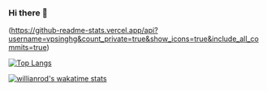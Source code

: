 ### Hi there 👋

(https://github-readme-stats.vercel.app/api?username=vpsinghg&count_private=true&show_icons=true&include_all_commits=true)

[![Top Langs](https://github-readme-stats.vercel.app/api/top-langs/?username=vpsinghg)](https://github.com/anuraghazra/github-readme-stats)

[![willianrod's wakatime stats](https://github-readme-stats.vercel.app/api/wakatime?username=vpsinghg)](https://github.com/anuraghazra/github-readme-stats)

<!--
**vpsinghg/vpsinghg** is a ✨ _special_ ✨ repository because its `README.md` (this file) appears on your GitHub profile.

Here are some ideas to get you started:

- 🔭 I’m currently working on ...
- 🌱 I’m currently learning ...
- 👯 I’m looking to collaborate on ...
- 🤔 I’m looking for help with ...
- 💬 Ask me about ...
- 📫 How to reach me: ...
- 😄 Pronouns: ...
- ⚡ Fun fact: ...
-->
